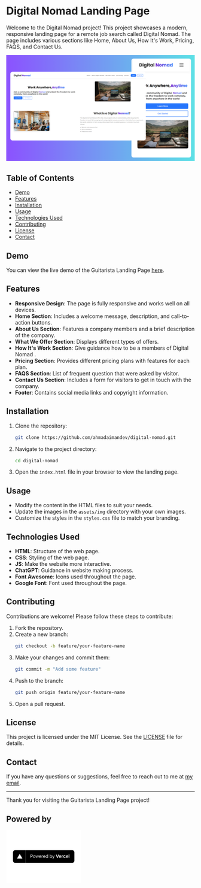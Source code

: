 # Digital Nomad Landing Page

Welcome to the Digital Nomad project! This project showcases a modern, responsive landing page for a remote job search called Digital Nomad. The page includes various sections like Home, About Us, How It's Work, Pricing, FAQS, and Contact Us.

![Guitarista Landing Page](./preview.png)

## Table of Contents

- [Demo](#demo)
- [Features](#features)
- [Installation](#installation)
- [Usage](#usage)
- [Technologies Used](#technologies-used)
- [Contributing](#contributing)
- [License](#license)
- [Contact](#contact)

## Demo

You can view the live demo of the Guitarista Landing Page [here](https://digital-nomad-nu.vercel.app/).

## Features

- **Responsive Design**: The page is fully responsive and works well on all devices.
- **Home Section**: Includes a welcome message, description, and call-to-action buttons.
- **About Us Section**: Features a company members and a brief description of the company.
- **What We Offer Section**: Displays different types of offers.
- **How It's Work Section**: Give guidance how to be a members of Digital Nomad .
- **Pricing Section**: Provides different pricing plans with features for each plan.
- **FAQS Section**: List of frequent question that were asked by visitor.
- **Contact Us Section**: Includes a form for visitors to get in touch with the company.
- **Footer**: Contains social media links and copyright information.

## Installation

1. Clone the repository:
    ```bash
    git clone https://github.com/ahmadaimandev/digital-nomad.git
    ```

2. Navigate to the project directory:
    ```bash
    cd digital-nomad
    ```

3. Open the `index.html` file in your browser to view the landing page.

## Usage

- Modify the content in the HTML files to suit your needs.
- Update the images in the `assets/img` directory with your own images.
- Customize the styles in the `styles.css` file to match your branding.

## Technologies Used

- **HTML**: Structure of the web page.
- **CSS**: Styling of the web page.
- **JS**: Make the website more interactive.
- **ChatGPT**: Guidance in website making process.
- **Font Awesome**: Icons used throughout the page.
- **Google Font**: Font used throughout the page.

## Contributing

Contributions are welcome! Please follow these steps to contribute:

1. Fork the repository.
2. Create a new branch:
    ```bash
    git checkout -b feature/your-feature-name
    ```
3. Make your changes and commit them:
    ```bash
    git commit -m "Add some feature"
    ```
4. Push to the branch:
    ```bash
    git push origin feature/your-feature-name
    ```
5. Open a pull request.

## License

This project is licensed under the MIT License. See the [LICENSE](LICENSE) file for details.

## Contact

If you have any questions or suggestions, feel free to reach out to me at [my email](mailto:aimanzulbahari@gmail.com).

---

Thank you for visiting the Guitarista Landing Page project!

## Powered by

<a href="https://vercel.com">
  <img src="./Powered%20by%20Vercel%20Badge.png" alt="Vercel" width="200" height="auto">
</a>

